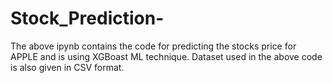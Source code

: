 # Stock_Prediction-
The above ipynb contains the code for predicting the stocks price for APPLE and is using XGBoast ML technique. Dataset used in the above code is also given in CSV format. 
